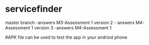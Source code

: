 # servicefinder
master branch
    -answers M3-Assessment 1
version 2
    - answers M4-Assessment 1
version 3
    -answers M4-Assessment 1

#APK file
can be used to test the app in your andriod phone 